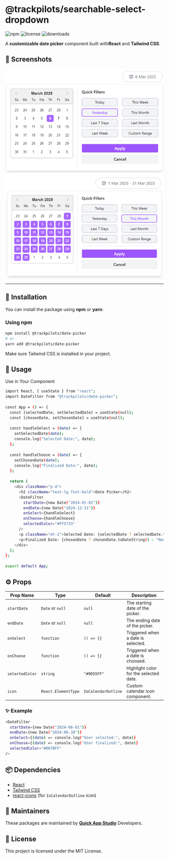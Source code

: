 # @trackpilots/searchable-select-dropdown  

![npm](https://img.shields.io/npm/v/@trackpilots/date-picker?style=flat-square)
![license](https://img.shields.io/npm/l/@trackpilots/date-picker?style=flat-square)
![downloads](https://img.shields.io/npm/dt/@trackpilots/date-picker?style=flat-square)

A **customizable date picker** component built with**React** and **Tailwind CSS**.

## 📸 Screenshots

![Screenshot Preview](assets/screenshot_preview.png) ![Screenshots](assets/screenshots.png)

---

## 🚀 Installation  
You can install the package using **npm** or **yarn**:  

### **Using npm**  
```sh
npm install @trackpilots/date-picker
# or
yarn add @trackpilots/date-picker
```

Make sure Tailwind CSS is installed in your project.

##  📌 Usage
Use in Your Component
```sh
import React, { useState } from "react";
import DateFilter from "@trackpilots/date-picker";

const App = () => {
  const [selectedDate, setSelectedDate] = useState(null);
  const [chosenDate, setChosenDate] = useState(null);

  const handleSelect = (date) => {
    setSelectedDate(date);
    console.log("Selected Date:", date);
  };

  const handleChoose = (date) => {
    setChosenDate(date);
    console.log("Finalized Date:", date);
  };

  return (
    <div className="p-4">
      <h2 className="text-lg font-bold">Date Picker</h2>
      <DateFilter
        startDate={new Date("2024-01-01")}
        endDate={new Date("2024-12-31")}
        onSelect={handleSelect}
        onChoose={handleChoose}
        selectedColor="#FF5733"
      />
      <p className="mt-2">Selected Date: {selectedDate ? selectedDate.toDateString() : "None"}</p>
      <p>Finalized Date: {chosenDate ? chosenDate.toDateString() : "None"}</p>
    </div>
  );
};

export default App;
```

## ⚙️ Props  

| Prop Name      | Type              | Default          | Description                          |
|---------------|------------------|----------------|----------------------------------|
| `startDate`   | `Date` or `null`  | `null`         | The starting date of the picker. |
| `endDate`     | `Date` or `null`  | `null`         | The ending date of the picker.   |
| `onSelect`    | `function`        | `() => {}`     | Triggered when a date is selected. |
| `onChoose`    | `function`        | `() => {}`     | Triggered when a date is choosed. |
| `selectedColor` | `string`        | `"#9D55FF"`    | Highlight color for the selected date. |
| `icon`        | `React.ElementType` | `IoCalendarOutline` | Custom calendar icon component. |

### **✨ Example**  
```sh
<DateFilter 
  startDate={new Date("2024-06-01")} 
  endDate={new Date("2024-06-30")} 
  onSelect={(date) => console.log("User selected:", date)} 
  onChoose={(date) => console.log("User finalized:", date)} 
  selectedColor="#007BFF"
/>
```

## 📦 Dependencies  

- [React](https://react.dev/)  
- [Tailwind CSS](https://tailwindcss.com/)  
- [react-icons](https://react-icons.github.io/react-icons/) (for `IoCalendarOutline` icon)  


## 📌 Maintainers
These packages are maintained by [**Quick App Studio**](https://quickappstudio.com/our-team) Developers.

##  📄 License
This project is licensed under the MIT License.